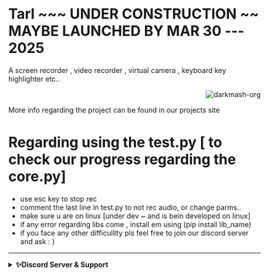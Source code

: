 # Tarl ~~~ UNDER CONSTRUCTION ~~ MAYBE LAUNCHED BY MAR 30 ---  2025
A screen recorder , video recorder , virtual camera , keyboard key highlighter etc..

<p class="views" align="right"><img src="https://komarev.com/ghpvc/?username=darkmash-org-tarl&label=Project%20views&color=0e75b6&style=flat" alt="darkmash-org" /></p>


More info regarding the project can be found in our projects site


# Regarding using the test.py [ to check our progress regarding the core.py]

- use esc key to stop rec
- comment the last line in test.py to not rec audio, or change parms..
- make sure u are on linux [under dev ~ and is bein developed on linux]
- if any error regarding libs come , install em using (pip install lib_name)
- if you face any other difficulllty pls feel free to join our discord server and ask : )


<hr>
<details>
    <summary><b>✨Discord Server & Support</b></summary><br/>
 <h3 align="center">Darkmash Official Server </h3>
 
### ⬇️ ⬇️ ⬇️ ⬇️ INVITE LINK ⬇️ ⬇️ ⬇️ ⬇️ 

https://discord.gg/SC54bSgnyQ
</details>
